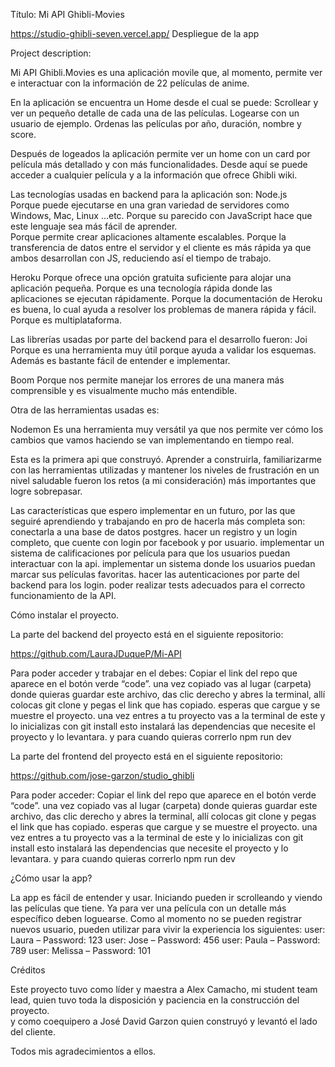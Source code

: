 Título: Mi API Ghibli-Movies

https://studio-ghibli-seven.vercel.app/ Despliegue de la app

Project description:

Mi API Ghibli.Movies es una aplicación movile que, al momento, permite ver e interactuar con la información de 22 películas de anime.

En la aplicación se encuentra un Home desde el cual se puede:
Scrollear y ver un pequeño detalle de cada una de las películas.
Logearse con un usuario de ejemplo.
Ordenas las películas por año, duración, nombre y score.

Después de logeados la aplicación permite ver un home con un card por película más detallado y con más funcionalidades. Desde aquí se puede acceder a cualquier película y a la información que ofrece Ghibli wiki.

Las tecnologías usadas en backend para la aplicación son:
Node.js  
Porque puede ejecutarse en una gran variedad de servidores como Windows, Mac, Linux …etc.
Porque su parecido con JavaScript hace que este lenguaje sea más fácil de aprender.  
Porque permite crear aplicaciones altamente escalables.
Porque la transferencia de datos entre el servidor y el cliente es más rápida ya que ambos desarrollan con JS, reduciendo así el tiempo de trabajo.

Heroku
Porque ofrece una opción gratuita suficiente para alojar una aplicación pequeña.
Porque es una tecnología rápida donde las aplicaciones se ejecutan rápidamente.
Porque la documentación de Heroku es buena, lo cual ayuda a resolver los problemas de manera rápida y fácil.
Porque es multiplataforma.

Las librerías usadas por parte del backend para el desarrollo fueron:
Joi
Porque es una herramienta muy útil porque ayuda a validar los esquemas. Además es bastante fácil de entender e implementar.

Boom
Porque nos permite manejar los errores de una manera más comprensible y es visualmente mucho más entendible.

Otra de las herramientas usadas es:

Nodemon
Es una herramienta muy versátil ya que nos permite ver cómo los cambios que vamos haciendo se van implementando en tiempo real.

Esta es la primera api que construyó. Aprender a construirla, familiarizarme con las herramientas utilizadas y mantener los niveles de frustración en un nivel saludable fueron los retos (a mi consideración) más importantes que logre sobrepasar.

Las características que espero implementar en un futuro, por las que seguiré aprendiendo y trabajando en pro de hacerla más completa son:
conectarla a una base de datos postgres.
hacer un registro y un login completo, que cuente con login por facebook y por usuario.
implementar un sistema de calificaciones por película para que los usuarios puedan interactuar con la api.
implementar un sistema donde los usuarios puedan marcar sus películas favoritas.
hacer las autenticaciones por parte del backend para los login.
poder realizar tests adecuados para el correcto funcionamiento de la API.

Cómo instalar el proyecto.

La parte del backend del proyecto está en el siguiente repositorio:

https://github.com/LauraJDuqueP/Mi-API

Para poder acceder y trabajar en el debes:
Copiar el link del repo que aparece en el botón verde “code”.
una vez copiado vas al lugar (carpeta) donde quieras guardar este archivo, das clic derecho y abres la terminal, allí colocas
git clone y pegas el link que has copiado.
esperas que cargue y se muestre el proyecto.
una vez entres a tu proyecto vas a la terminal de este y lo inicializas con
git install
esto instalará las dependencias que necesite el proyecto y lo levantara.
y para cuando quieras correrlo
npm run dev

La parte del frontend del proyecto está en el siguiente repositorio:

https://github.com/jose-garzon/studio_ghibli

Para poder acceder:
Copiar el link del repo que aparece en el botón verde “code”.
una vez copiado vas al lugar (carpeta) donde quieras guardar este archivo, das clic derecho y abres la terminal, allí colocas
git clone y pegas el link que has copiado.
esperas que cargue y se muestre el proyecto.
una vez entres a tu proyecto vas a la terminal de este y lo inicializas con
git install
esto instalará las dependencias que necesite el proyecto y lo levantara.
y para cuando quieras correrlo
npm run dev

¿Cómo usar la app?

La app es fácil de entender y usar.
Iniciando pueden ir scrolleando y viendo las películas que tiene. Ya para ver una película con un detalle más específico deben loguearse. Como al momento no se pueden registrar nuevos usuario, pueden utilizar para vivir la experiencia los siguientes:
user: Laura – Password: 123
user: Jose – Password: 456
user: Paula – Password: 789
user: Melissa – Password: 101

Créditos

Este proyecto tuvo como líder y maestra a Alex Camacho, mi student team lead, quien tuvo toda la disposición y paciencia en la construcción del proyecto.  
y como coequipero a José David Garzon quien construyó y levantó el lado del cliente.

Todos mis agradecimientos a ellos.
